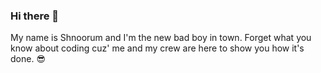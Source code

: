### Hi there 👋
My name is Shnoorum and I'm the new bad boy in town. Forget what you know about coding cuz' me and my crew are here to show you how it's done. :sunglasses:
<!--
**Shnoorum/Shnoorum** is a ✨ _special_ ✨ repository because its `README.md` (this file) appears on your GitHub profile.

Here are some ideas to get you started:

- 🔭 I’m currently working on ...
- 🌱 I’m currently learning ...
- 👯 I’m looking to collaborate on ...
- 🤔 I’m looking for help with ...
- 💬 Ask me about ...
- 📫 How to reach me: ...
- 😄 Pronouns: ...
- ⚡ Fun fact: ...
-->
